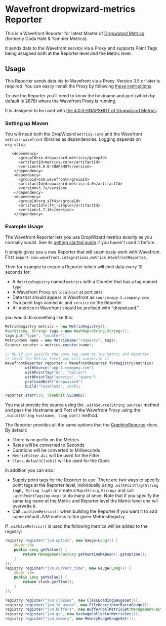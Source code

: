 # Wavefront dropwizard-metrics Reporter

This is a Wavefront Reporter for latest Master of [Dropwizard Metrics](https://github.com/dropwizard/metrics) (formerly Coda Hale & Yammer Metrics).

It sends data to the Wavefront service via a Proxy and supports Point Tags being assigned both at the Reporter level _and_ the Metric level.

## Usage

This Reporter sends data via to Wavefront via a Proxy. Version 3.5 or later is required. You can easily install the Proxy by following [these instructions](https://github.com/wavefrontHQ/install).

To use the Reporter you'll need to know the hostname and port (which by default is 2878) where the Wavefront Proxy is running.

It is designed to be used with [the 4.0.0-SNAPSHOT of Dropwizard Metrics](https://github.com/dropwizard/metrics).

### Setting up Maven

You will need both the DropWizard `metrics-core` and the Wavefront `metrics-wavefront` libraries as dependencies. Logging depends on `org.slf4j`:

```Maven
   <dependency>
      <groupId>io.dropwizard.metrics</groupId>
      <artifactId>metrics-core</artifactId>
      <version>4.0.0-SNAPSHOT</version>
    </dependency>
    <dependency>
      <groupId>com.wavefront</groupId>
      <artifactId>dropwizard-metrics-4.0</artifactId>
      <version>3.7</version>
    </dependency>
    <dependency>
      <groupId>org.slf4j</groupId>
      <artifactId>slf4j-simple</artifactId>
      <version>1.7.16</version>
    </dependency>
```

### Example Usage

The Wavefront Reporter lets you use DropWizard metrics exactly as you normally would. See its [getting started guide](https://dropwizard.github.io/metrics/3.1.0/getting-started/) if you haven't used it before.

It simply gives you a new Reporter that will seamlessly work with Wavefront. First `import com.wavefront.integrations.metrics.WavefrontReporter;`

Then for example to create a Reporter which will emit data every 10 seconds for:

- A `MetricsRegistry` named `metrics` with a Counter that has a tag named `type`
- A Wavefront Proxy on `localhost` at port `2878`
- Data that should appear in Wavefront as `source=app-1.company.com`
- Two point tags named `dc` and `service` on the Reporter
- All metrics in Wavefront should be prefixed with "dropwizard."

you would do something like this:

```java
MetricRegistry metrics = new MetricRegistry();   	
Map<String, String> tags = new HashMap<String,String>();  	
tags.put("type", "counter");
MetricName name = new MetricName("requests", tags);
Counter counter = metrics.counter(name);
    			
// NB If you specify the same tag name at the Metric and Reporter 
// level the Metric level one will overwrite it
WavefrontReporter reporter = WavefrontReporter.forRegistry(metrics)
        .withSource("app-1.company.com")
        .withPointTag("dc", "dallas")
    	.withPointTag("service", "query")
    	.prefixedWith("dropwizard")
    	.build("localhost", 2878);
    	
reporter.start(10, TimeUnit.SECONDS);
```

You must provide the source using the `.withSource(String source)` method and pass the Hostname and Port of the Wavefront Proxy using the `.build(String hostname, long port)` method.

The Reporter provides all the same options that the [GraphiteReporter](http://metrics.dropwizard.io/3.1.0/manual/graphite/) does. By default:

- There is no prefix on the Metrics
- Rates will be converted to Seconds
- Durations will be converted to Milliseconds
- `MetricFilter.ALL` will be used for the Filter
- `Clock.defaultClock()` will be used for the Clock

In addition you can also:

- Supply point tags for the Reporter to use. There are two ways to specify point tags at the Reporter level, individually using `.withPointTag(String tagK, String tagV)` or create a `Map<String,String>` and call `.withPointTags(my-map)` to do many at once. Note that if you specify the same tag name at the Metric and Reporter level the Metric level one will overwrite it.
- Call `.withJvmMetrics()` when building the Reporter if you want it to add some default JVM metrics to the given MetricsRegistry.

If `.withJvmMetrics()` is used the following metrics will be added to the registry:

```java
registry.register("jvm.uptime", new Gauge<Long>() {
    @Override
	public Long getValue() {
	    return ManagementFactory.getRuntimeMXBean().getUptime();
	}
});
registry.register("jvm.current_time", new Gauge<Long>() {
    @Override
	public Long getValue() {
	    return clock.getTime();
    }
});
    
registry.register("jvm.classes", new ClassLoadingGaugeSet());
registry.register("jvm.fd_usage", new FileDescriptorRatioGauge());
registry.register("jvm.buffers", new BufferPoolMetricSet(ManagementFactory.getPlatformMBeanServer()));
registry.register("jvm.gc", new GarbageCollectorMetricSet());
registry.register("jvm.memory", new MemoryUsageGaugeSet());
```
